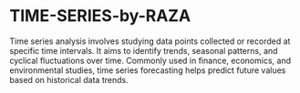 # TIME-SERIES-by-RAZA
Time series analysis involves studying data points collected or recorded at specific time intervals. It aims to identify trends, seasonal patterns, and cyclical fluctuations over time. Commonly used in finance, economics, and environmental studies, time series forecasting helps predict future values based on historical data trends.
